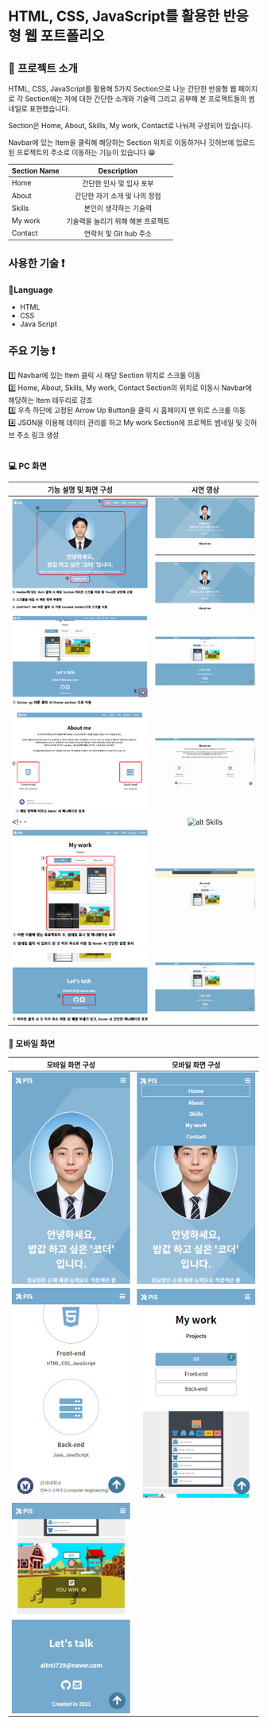 # HTML, CSS, JavaScript를 활용한 반응형 웹 포트폴리오

## 📄 프로젝트 소개

HTML, CSS, JavaScript를 활용해 5가지 Section으로 나눈 간단한 반응형 웹 페이지로
각 Section에는 저에 대한 간단한 소개와 기술력 그리고 공부해 본 프로젝트들의 썸네일로 표현했습니다.<br>

Section은 Home, About, Skills, My work, Contact로 나눠져 구성되어 있습니다.<br>

Navbar에 있는 Item을 클릭해 해당하는 Section 위치로 이동하거나 깃허브에 업로드 된 프로젝트의 주소로 이동하는 기능이 있습니다 😁<br>

| Section Name |            Description             |
| :----------- | :--------------------------------: |
| Home         |      간단한 인사 및 입사 포부      |
| About        |   간단한 자기 소개 및 나의 장점    |
| Skills       |       본인이 생각하는 기술력       |
| My work      | 기술력을 늘리기 위해 해본 프로젝트 |
| Contact      |       연락처 및 Git hub 주소       |

## 사용한 기술 ❗

### 💬Language

- HTML
- CSS
- Java Script

## 주요 기능 ❗

1️⃣ Navbar에 있는 Item 클릭 시 해당 Section 위치로 스크롤 이동 <br>
2️⃣ Home, About, Skills, My work, Contact Section의 위치로 이동시 Navbar에 해당하는 Item 테두리로 강조<br>
3️⃣ 우측 하단에 고정된 Arrow Up Button을 클릭 시 홈페이지 맨 위로 스크롤 이동<br>
4️⃣ JSON을 이용해 데이터 관리를 하고 My work Section에 프로젝트 썸네일 및 깃허브 주소 링크 생성<br><br>

### 💻 PC 화면

| 기능 설명 및 화면 구성                              |                                          시연 영상                                           |
| --------------------------------------------------- | :------------------------------------------------------------------------------------------: |
| ![alt Home](/img/readme/Home-description.PNG)       | ![alt Home-gif](/img/readme/home-gif.gif) <hr> ![alt Scroll-gif](/img/readme/scroll-gif.gif) |
| ![alt Arrow](/img/readme/Arrow-description.PNG)     |                         ![alt Arrow-gif](/img/readme/arrow-gif.gif)                          |
| ![alt About](/img/readme/About-description.PNG)     |                         ![alt About-gif](/img/readme/about-gif.gif)                          |
<!-- | ![alt Skills](/img/readme/Skills-description.PNG)   |                                              X                                               | -->
| ![alt Work](/img/readme/Work-description.PNG)       |                          ![alt Work-gif](/img/readme/work-gif.gif)                           |
| ![alt Contact](/img/readme/contact-description.PNG) |                       ![alt Contact-gif](/img/readme/contact-gif.gif)                        |

### 📱 모바일 화면

|            모바일 화면 구성              |            모바일 화면 구성                            |
| :------------------------------------: | :--------------------------------------: |
| ![alt Home-m](/img/readme/Home-m.PNG)  |   ![alt Home-m](/img/readme/Nav-m.PNG)   |
| ![alt Home-m](/img/readme/About-m.PNG) | ![alt Home-m](/img/readme/Work-m.PNG)  |
| ![alt Home-m](/img/readme/Contact-m.PNG) |
